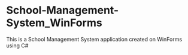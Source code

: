 # School-Management-System_WinForms
 This is a School Management System application created on WinForms using C#
